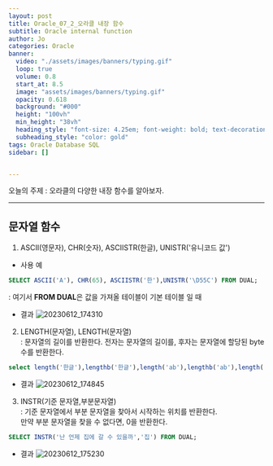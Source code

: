```yaml
---
layout: post
title: Oracle_07_2_오라클 내장 함수
subtitle: Oracle internal function
author: Jo
categories: Oracle
banner:
  video: "./assets/images/banners/typing.gif"
  loop: true
  volume: 0.8
  start_at: 8.5
  image: "assets/images/banners/typing.gif"
  opacity: 0.618
  background: "#000"
  height: "100vh"
  min_height: "38vh"
  heading_style: "font-size: 4.25em; font-weight: bold; text-decoration: underline"
  subheading_style: "color: gold"
tags: Oracle Database SQL
sidebar: []


---
```


오늘의 주제 :  오라클의 다양한 내장 함수를 알아보자. <br>
 * * *
 
 ## 문자열 함수
 1. ASCII(영문자), CHR(숫자), ASCIISTR(한글), UNISTR('유니코드 값')<br>
 - 사용 예
```sql
SELECT ASCII('A'), CHR(65), ASCIISTR('한'),UNISTR('\D55C') FROM DUAL;
```
  : 여기서 <b>FROM DUAL</b>은 값을 가져올 테이블이 기본 테이블 일 때
- 결과 
![20230612_174310](https://github.com/CheeseYoung/cheeseyoung.github.io/assets/132384527/4345c24e-3352-415f-82a7-36158245b262)

2. LENGTH(문자열), LENGTH(문자열)<br>
 : 문자열의 길이를 반환한다. 전자는 문자열의 길이를, 후자는 문자열에 할당된 byte수를 반환한다.<br>
```sql 
select length('한글'),lengthb('한글'),length('ab'),lengthb('ab'),length('123'),lengthb('123') from dual
```
- 결과
![20230612_174845](https://github.com/CheeseYoung/cheeseyoung.github.io/assets/132384527/2a91c44c-921d-4a66-8579-40fb5f3fb4cc)

3. INSTR(기준 문자열,부분문자열)<br>
 : 기준 문자열에서 부분 문자열을 찾아서 시작하는 위치를 반환한다.<br>
 만약 부분 문자열을 찾을 수 없다면, 0을 반환한다.<br>
 ```sql
 SELECT INSTR('난 언제 집에 갈 수 있을까','집') FROM DUAL;
 ```
- 결과
![20230612_175230](https://github.com/CheeseYoung/cheeseyoung.github.io/assets/132384527/7a4dc45a-4947-4015-aad5-f5e5ea734e16)







